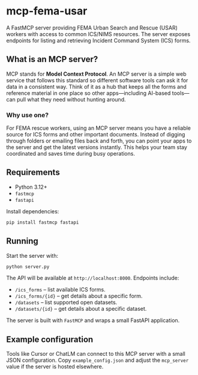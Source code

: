 # mcp-fema-usar

A FastMCP server providing FEMA Urban Search and Rescue (USAR) workers with access to common ICS/NIMS resources. The server exposes endpoints for listing and retrieving Incident Command System (ICS) forms.

## What is an MCP server?

MCP stands for **Model Context Protocol**. An MCP server is a simple web
service that follows this standard so different software tools can ask it
for data in a consistent way. Think of it as a hub that keeps all the forms
and reference material in one place so other apps—including AI-based tools—can
pull what they need without hunting around.

### Why use one?

For FEMA rescue workers, using an MCP server means you have a reliable source for
ICS forms and other important documents. Instead of digging through folders
or emailing files back and forth, you can point your apps to the server and
get the latest versions instantly. This helps your team stay coordinated and
saves time during busy operations.

## Requirements
* Python 3.12+
* `fastmcp`
* `fastapi`

Install dependencies:

```bash
pip install fastmcp fastapi
```

## Running

Start the server with:

```bash
python server.py
```

The API will be available at `http://localhost:8000`. Endpoints include:

- `/ics_forms` – list available ICS forms.
- `/ics_forms/{id}` – get details about a specific form.
- `/datasets` – list supported open datasets.
- `/datasets/{id}` – get details about a specific dataset.

The server is built with `FastMCP` and wraps a small FastAPI application.

## Example configuration

Tools like Cursor or ChatLM can connect to this MCP server with a small JSON configuration. Copy `example_config.json` and adjust the `mcp_server` value if the server is hosted elsewhere.
